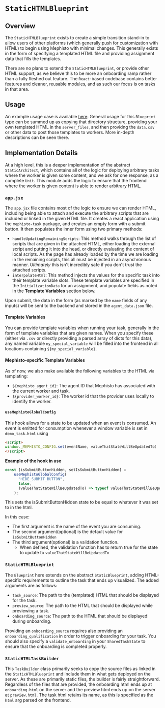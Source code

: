 # `StaticHTMLBlueprint`
## Overview
The `StaticHTMLBlueprint` exists to create a simple transition stand-in to allow users of other platforms (which generally push for customization with HTML) to begin using Mephisto with minimal changes. This generally exists in the form of specifying a templated HTML file and providing assignment data that fills the templates.

There are no plans to extend the `StaticHTMLBlueprint`, or provide other HTML support, as we believe this to be more an onboarding ramp rather than a fully fleshed out feature. The `React`-based codebase contains better features and cleaner, reusable modules, and as such our focus is on tasks in that area.

## Usage
An example usage case is available [here](https://github.com/facebookresearch/Mephisto/blob/main/examples/simple_static_task/). General usage for this `Blueprint` type can be summed up as copying that directory structure, providing your own templated HTML in the `server_files`, and then providng the `data.csv` or other data to post those templates to workers. More in-depth descriptions can be seen there.

## Implementation Details
At a high level, this is a deeper implementation of the abstract `StaticArchitect`, which contains all of the logic for deploying arbitrary tasks where the worker is given some content, and we ask for one response, as a complete `Unit`. This module adds the logic to ensure that the frontend where the worker is given content is able to render arbitrary HTML.
### `app.jsx`
The `app.jsx` file contains most of the logic to ensure we can render HTML, including being able to attach and execute the arbitrary scripts that are included or linked in the given HTML file. It creates a react application using the `mephisto-task` package, and creates an empty form with a submit button. It then populates the inner form using two primary methods:
- `handleUpdatingRemainingScripts`: This method walks through the list of scripts that are given in the attached HTML, either loading the external script and putting it into the head, or directly evaluating the content of local scripts. As the page has already loaded by the time we are loading in the remaining scripts, this all must be injected in an asynchronous manner. _Ultimately_ this isn't incredibly safe if you don't trust the attached scripts.
- `interpolateHtml`: This method injects the values for the specific task into their template variable slots. These template variables are specified in the `InitializationData` for an assignment, and populate fields as noted in the **Template Variables** section below.

Upon submit, the data in the form (as marked by the `name` fields of any inputs) will be sent to the backend and stored in the `agent_data.json` file.

#### Template Variables
You can provide template variables when running your task, generally in the form of template variables that are given names. When you specify these (either via `.csv` or directly providing a parsed array of dicts for this data), any named variable `my_special_variable` will be filled into the frontend in all locations containing `${my_special_variable}`.

#### Mephisto-specific Template Variables
As of now, we also make available the following variables to the HTML via templating:
- `${mephisto_agent_id}`: The agent ID that Mephisto has associated with the current worker and task.
- `${provider_worker_id}`: The worker id that the provider uses locally to identify the worker.

#### `useMephistoGlobalConfig` 
This hook allows for a state to be updated when an event is consumed. An event is emitted for consumption whenever a window variable is set in `demo_task.html` using
```html
<script>
window._MEPHISTO_CONFIG.set(eventName, valueThatStateWillBeUpdatedTo)
</script>
```

**Example of the hook in use**
```jsx
const [isSubmitButtonHidden, setIsSubmitButtonHidden] =
    useMephistoGlobalConfig(
      "HIDE_SUBMIT_BUTTON",
      false,
      (valueThatStateWillBeUpdatedTo) => typeof valueThatStateWillBeUpdatedTo === "boolean"
    );
```
This sets the isSubmitButtonHidden state to be equal to whatever it was set to in the html.

In this case:
* The first argument is the name of the event you are consuming.
* The second argument(optional) is the default value for `isSubmitButtonHidden`
* The third argument(optional) is a validation function.
  * When defined, the validation function has to return true for the state to update to `valueThatStateWillBeUpdatedTo`

### `StaticHTMLBlueprint`
The `Blueprint` here extends on the abstract `StaticBlueprint`, adding HTML-specific requirements to outline the task that ends up visualized. The added arguments are as follows:
- `task_source`: The path to the (templated) HTML that should be displayed for the task.
- `preview_source`: The path to the HTML that should be displayed while previewing a task.
- `onboarding_source`: The path to the HTML that should be displayed during onboarding.

Providing an `onboarding_source` requires also providing an `onboarding_qualification` in order to trigger onboarding for your task. You should also specify a `validate_onboarding` in your `SharedTaskState` to ensure that the onboarding is completed properly.

### `StaticHTMLTaskBuilder`
This `TaskBuilder` class primarily seeks to copy the source files as linked in the `StaticHTMLBlueprint` and include them in what gets deployed on the server. As these are primarily static files, the builder is fairly straightforward. Regardless of the files that are provided, the onboarding html ends up at `onboarding.html` on the server and the preview html ends up on the server at `preview.html`. The task html retains its name, as this is specified as the `html` arg parsed on the frontend.